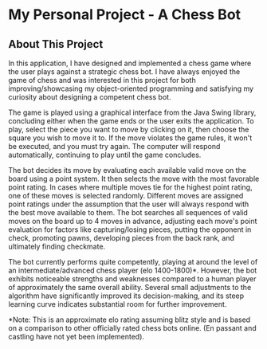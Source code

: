 # My Personal Project - A Chess Bot

## About This Project

In this application, I have designed and implemented a chess 
game where the user plays against a strategic chess bot. I 
have always enjoyed the game of chess and was interested in 
this project for both improving/showcasing my object-oriented
programming and satisfying my curiosity about designing a 
competent chess bot.

The game is played using a graphical interface from the Java
Swing library, concluding either when the game ends or the 
user exits the application. To play, select the piece you 
want to move by clicking on it, then choose the square you 
wish to move it to. If the move violates the game rules, 
it won't be executed, and you must try again. The computer
will respond automatically, continuing to play until the 
game concludes.

The bot decides its move by evaluating each available valid
move on the board using a point system. It then selects the
move with the most favorable point rating. In cases where
multiple moves tie for the highest point rating, one of 
these moves is selected randomly. Different moves are assigned
point ratings under the assumption that the user will always 
respond with the best move available to them. The bot searches
all sequences of valid moves on the board up to 4 moves in 
advance, adjusting each move's point evaluation for factors
like capturing/losing pieces, putting the opponent in check, 
promoting pawns, developing pieces from the back rank, and 
ultimately finding checkmate.

The bot currently performs quite competently, playing at 
around the level of an intermediate/advanced chess player 
(elo 1400-1800)*. However, the bot exhibits noticeable 
strengths and weaknesses compared to a human player of 
approximately the same overall ability. Several small 
adjustments to the algorithm have significantly improved 
its decision-making, and its steep learning curve indicates 
substantial room for further improvement.

*Note: This is an approximate elo rating assuming blitz style
and is based on a comparison to other officially rated chess 
bots online. (En passant and castling have not yet been 
implemented).